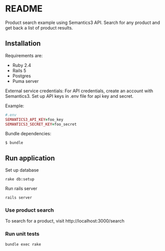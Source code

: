 # README
Product search example using Semantics3 API. Search for any product and get back a list of product results.

## Installation

Requirements are:
* Ruby 2.4
* Rails 5
* Postgres
* Puma server

External service credentials:
For API credentials, create an account with Semantics3.
Set up API keys in .env file for api key and secret.

Example:
```ruby
#.env
SEMANTICS3_API_KEY=foo_key
SEMANTICS3_SECRET_KEY=foo_secret
```

Bundle dependencies:
```git
$ bundle
```

## Run application
Set up database
```git
rake db:setup
```
Run rails server
```git
rails server
```

### Use product search 
To search for a product,
visit http://localhost:3000/search

### Run unit tests
```git
bundle exec rake
```
